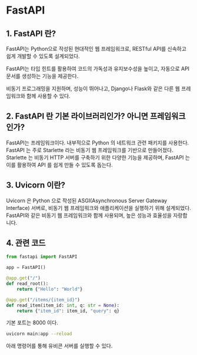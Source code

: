 # FastAPI

## 1. FastAPI 란?
FastAPI는 Python으로 작성된 현대적인 웹 프레임워크로, RESTful API를 신속하고 쉽게 개발할 수 있도록 설계되었다.

FastAPI는 타입 힌트를 활용하여 코드의 가독성과 유지보수성을 높이고, 자동으로 API 문서를 생성하는 기능을 제공한다.

비동기 프로그래밍을 지원하며, 성능이 뛰어나고, Django나 Flask와 같은 다른 웹 프레임워크와 함께 사용할 수 있다.

## 2. FastAPI 란 기본 라이브러리인가? 아니면 프레임워크인가?
FastAPI는 프레임워크이다. 내부적으로 Python 의 네트워크 관련 패키지를 사용한다. FastAPI 는 주로 Starlette 라는 비동기 웹 프레임워크를 기반으로 만들어졌다. Starlette 는 비동기 HTTP 서버를 구축하기 위한 다양한 기능을 제공하며, FastAPI 는 이를 활용하여 API 를 쉽게 만들 수 있도록 돕는다.

## 3. Uvicorn 이란?
Uvicorn 은 Python 으로 작성된 ASGI(Asynchronous Server Gateway Interface) 서버로, 비동기 웹 프레임워크와 애플리케이션을 실행하기 위해 설계되었다. FastAPI와 같은 비동기 웹 프레임워크와 함께 사용되며, 높은 성능과 효율성을 자랑합니다.

## 4. 관련 코드
```python
from fastapi import FastAPI

app = FastAPI()

@app.get("/")
def read_root():
    return {"Hello": "World"}

@app.get("/items/{item_id}")
def read_item(item_id: int, q: str = None):
    return {"item_id": item_id, "query": q}
```
기본 포트는 8000 이다.
```bash
uvicorn main:app --reload
```
아래 명령어를 통해 유비콘 서버를 실행할 수 있다.